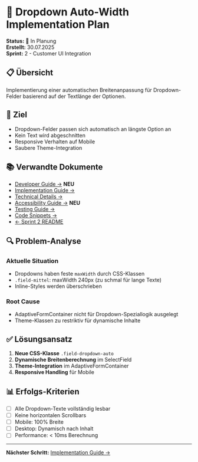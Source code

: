 # 🎯 Dropdown Auto-Width Implementation Plan

**Status:** 🔄 In Planung  
**Erstellt:** 30.07.2025  
**Sprint:** 2 - Customer UI Integration

## 📋 Übersicht

Implementierung einer automatischen Breitenanpassung für Dropdown-Felder basierend auf der Textlänge der Optionen.

## 🎯 Ziel

- Dropdown-Felder passen sich automatisch an längste Option an
- Kein Text wird abgeschnitten
- Responsive Verhalten auf Mobile
- Saubere Theme-Integration

## 📚 Verwandte Dokumente

- [Developer Guide →](./DROPDOWN_AUTO_WIDTH_DEV_GUIDE.md) **NEU**
- [Implementation Guide →](./DROPDOWN_AUTO_WIDTH_IMPLEMENTATION.md)
- [Technical Details →](./DROPDOWN_AUTO_WIDTH_TECHNICAL.md)
- [Accessibility Guide →](./DROPDOWN_AUTO_WIDTH_ACCESSIBILITY.md) **NEU**
- [Testing Guide →](./DROPDOWN_AUTO_WIDTH_TESTING.md)
- [Code Snippets →](./DROPDOWN_AUTO_WIDTH_CODE_SNIPPETS.md)
- [← Sprint 2 README](./README.md)

## 🔍 Problem-Analyse

### Aktuelle Situation
- Dropdowns haben feste `maxWidth` durch CSS-Klassen
- `.field-mittel`: maxWidth 240px (zu schmal für lange Texte)
- Inline-Styles werden überschrieben

### Root Cause
- AdaptiveFormContainer nicht für Dropdown-Speziallogik ausgelegt
- Theme-Klassen zu restriktiv für dynamische Inhalte

## ✅ Lösungsansatz

1. **Neue CSS-Klasse** `.field-dropdown-auto`
2. **Dynamische Breitenberechnung** im SelectField
3. **Theme-Integration** im AdaptiveFormContainer
4. **Responsive Handling** für Mobile

## 📊 Erfolgs-Kriterien

- [ ] Alle Dropdown-Texte vollständig lesbar
- [ ] Keine horizontalen Scrollbars
- [ ] Mobile: 100% Breite
- [ ] Desktop: Dynamisch nach Inhalt
- [ ] Performance: < 10ms Berechnung

---

**Nächster Schritt:** [Implementation Guide →](./DROPDOWN_AUTO_WIDTH_IMPLEMENTATION.md)